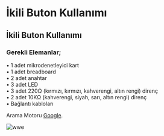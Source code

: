 # İkili Buton Kullanımı
## İkili Buton Kullanımı
### Gerekli Elemanlar;

• 1 adet mikrodenetleyici kart</br>
• 1 adet breadboard</br>
• 2 adet anahtar</br>
• 3 adet LED</br>
• 3 adet 220Ω (kırmızı, kırmızı, kahverengi, altın rengi) direnç</br>
• 2 adet 10KΩ (kahverengi, siyah, sarı, altın rengi) direnç</br>
• Bağlantı kabloları</br>





Arama Motoru [Google](https://www.google.com.tr/).

![wwe](https://user-images.githubusercontent.com/114821107/198956739-022de28d-8818-494f-b5b2-c8bc007ad091.PNG)
